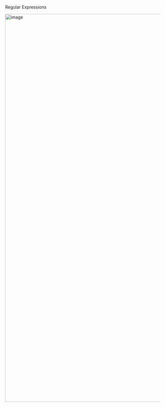 Regular Expressions

<img width="1264" alt="image" src="https://github.com/hirwablessing/alu-scripting/assets/50826640/40b836b1-041b-45e3-8e1e-582a0b4eb7c3">

